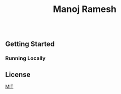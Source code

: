<div align="center">
  <h1>Manoj Ramesh</h1>
  <!-- <img src="docs/preview.gif" alt="Preview" width="100%"> -->
  <br>
  <br>
  <!-- <p>A minimalist portfolio template for developers built with Next.js</p>
  <p><a href="https://leanfolio.vercel.app/">Live Demo</a></p>
  <img src="https://vercelbadge.vercel.app/api/magic-ike/leanfolio" alt="Vercel deployment status">
  <br> -->
</div>

<!-- ## Table of Contents -->

<!-- - [Differences between Leanfolio and Cleanfolio](#differences-between-leanfolio-and-cleanfolio)
- [Getting Started](#getting-started)
- [License](#license) -->

<!-- ## Differences between Leanfolio and Cleanfolio

This repo was forked from the Cleanfolio repo which you can find [here](https://github.com/rajshekhar26/cleanfolio). The following are the differences between the 2 repos:

- Leanfolio uses the [Next.js](https://nextjs.org/) framework which means that you can expand your portfolio to take advantage of features such as [SSR](https://nextjs.org/docs/basic-features/data-fetching/get-server-side-props) and [API Routes](https://nextjs.org/docs/api-routes/introduction).

- Leanfolio integrates with Google Analytics by default to let you **optionally** track visitor activity on your portfolio.

- Bonus:
  - Improved user interface
  - Improved README documentation -->

## Getting Started

### Running Locally
<!-- 
npm

```bash
git clone https://github.com/magic-ike/leanfolio.git
cd leanfolio
npm install
npm run dev
```

Yarn

```bash
git clone https://github.com/magic-ike/leanfolio.git
cd leanfolio
yarn
yarn dev
```

### Making Changes

- Go to `data/portfolio.js` and replace the placeholder data with your own. -->
<!-- 
- To add a favicon to your site, put your `favicon.ico` file directly in the `public/` folder.

### Google Analytics (Optional)

To add Google Analytics tracking to your portfolio locally, you'll need to create a `.env.local` file in your root directory and paste in the following code:

```bash
GOOGLE_ANALYTICS_MEASUREMENT_ID=$MEASUREMENT_ID
```

- To get the Measurement ID, [set up a new Google Analytics property](https://support.google.com/analytics/answer/9304153), then set up a **Web** data stream for that property and copy the Measurement ID you see after setup.

- In the `.env.local` file, replace `$MEASUREMENT_ID` with the actual Measurement ID. If your local server was already running, restart it so your changes can be reflected.

### Deployment

- Go to [Vercel](https://vercel.com/dashboard) and sign up for an account if necessary.

- Click **New Project**.

- Import your repository. This should take you to the project configuration screen.

- **_(Optional - Google Analytics)_** If you want to add Google Analytics tracking to your live portfolio, you'll need to grab the environment variable you added to your local environment and add it to this environment. Expand the **Environment Variables** dropdown and add the following name-value pair:

| NAME                            | VALUE (WILL BE ENCRYPTED) |
| ------------------------------- | ------------------------- |
| GOOGLE_ANALYTICS_MEASUREMENT_ID | Your Measurement ID       |

- Click **Deploy**.

- If everything went smoothly, your portfolio should now be live. Congrats! 🎉 -->

## License

[MIT](LICENSE)
